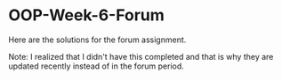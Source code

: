 # OOP-Week-6-Forum

Here are the solutions for the forum assignment.

Note: I realized that I didn't have this completed and that is why they are updated recently instead of in the forum period.
